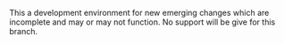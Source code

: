 This a development environment for new emerging changes which are incomplete and may or may not function. No support will be give for this branch.
